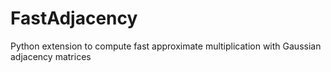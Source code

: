 # FastAdjacency
Python extension to compute fast approximate multiplication with Gaussian adjacency matrices
